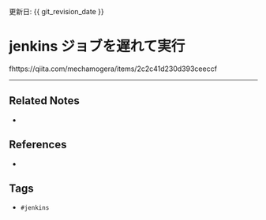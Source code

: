 更新日: {{ git_revision_date }}

# jenkins ジョブを遅れて実行
fhttps://qiita.com/mechamogera/items/2c2c41d230d393ceeccf

---
## Related Notes
- 

## References
- 

## Tags
- `#jenkins` 